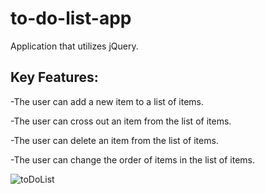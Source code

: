 # to-do-list-app

Application that utilizes jQuery. 

## Key Features:

-The user can add a new item to a list of items.

-The user can cross out an item from the list of items.

-The user can delete an item from the list of items.

-The user can change the order of items in the list of items.


![toDoList](https://user-images.githubusercontent.com/109038162/225139415-0257f224-a63a-4b6d-b037-b8dc87bbaa07.png)
